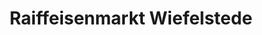 ---
title: "Raiffeisenmarkt Wiefelstede"
url: /wiefelstede/raiffeisenmarkt-wiefelstede/
shop: Baumarkt
---